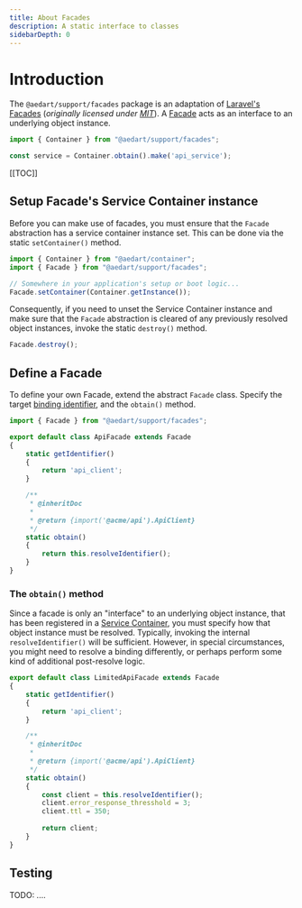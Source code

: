 ```yaml
---
title: About Facades
description: A static interface to classes
sidebarDepth: 0
---
```


# Introduction <Badge type="tip" text="Available since v0.11" vertical="middle" /><Badge type="success" text="Browser" vertical="middle" />

The `@aedart/support/facades` package is an adaptation of [Laravel's Facades](https://laravel.com/docs/11.x/facades)
(_originally licensed under [MIT](https://github.com/laravel/framework/blob/11.x/src/Illuminate/Container/LICENSE.md)_). A [Facade](https://en.wikipedia.org/wiki/Facade_pattern) acts as an interface
to an underlying object instance.

```js
import { Container } from "@aedart/support/facades";

const service = Container.obtain().make('api_service');
```

[[TOC]]

## Setup Facade's Service Container instance

Before you can make use of facades, you must ensure that the `Facade` abstraction has a service container instance set.
This can be done via the static `setContainer()` method.

```js
import { Container } from "@aedart/container";
import { Facade } from "@aedart/support/facades";

// Somewhere in your application's setup or boot logic...
Facade.setContainer(Container.getInstance());
```

Consequently, if you need to unset the Service Container instance and make sure that the `Facade` abstraction is cleared
of any previously resolved object instances, invoke the static `destroy()` method.

```js
Facade.destroy();
```

## Define a Facade

To define your own Facade, extend the abstract `Facade` class. Specify the target [binding identifier](../../container/bindings.md#identifiers),
and the `obtain()` method.

```js
import { Facade } from "@aedart/support/facades";

export default class ApiFacade extends Facade
{
    static getIdentifier()
    {
        return 'api_client';
    }

    /**
     * @inheritDoc
     *
     * @return {import('@acme/api').ApiClient}
     */
    static obtain()
    {
        return this.resolveIdentifier();
    }
}
```

### The `obtain()` method

Since a facade is only an "interface" to an underlying object instance, that has been registered in a [Service Container](../../container/README.md),
you must specify how that object instance must be resolved. Typically, invoking the internal `resolveIdentifier()` will be sufficient.
However, in special circumstances, you might need to resolve a binding differently, or perhaps perform
some kind of additional post-resolve logic.

```js
export default class LimitedApiFacade extends Facade
{
    static getIdentifier()
    {
        return 'api_client';
    }

    /**
     * @inheritDoc
     *
     * @return {import('@acme/api').ApiClient}
     */
    static obtain()
    {
        const client = this.resolveIdentifier();
        client.error_response_thresshold = 3;
        client.ttl = 350;
        
        return client;
    }
}
```

## Testing

TODO: ....